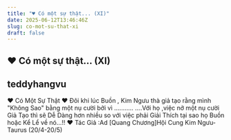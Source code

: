 ```yaml
---
title: "♥ Có một sự thật... (XI)"
date: 2025-06-12T13:46:46Z
slug: co-mot-su-that-xi
draft: false
---
```


## ♥ Có một sự thật... (XI)

## teddyhangvu

♥ Có Một Sự Thật ♥​ 
Đôi khi lúc Buồn , Kim Ngưu thà giả tạo rằng mình "Không Sao" bằng một nụ cười bởi vì ..​.​.​.​.​.​.​.​.​.​ 
.​.​.​.Với họ ,việc nở một nụ cười Giả Tạo thì sẽ Dễ Dàng hơn nhiều so với việc phải Giải Thích tại sao họ Buồn hoặc Kể Lể về nó...!!​ 
♥ Tác Giả :Ad [Quang Chương]​Hội Cung Kim Ngưu- Taurus (20/4-20/5)​ 
​